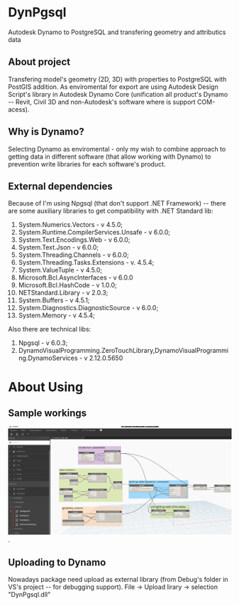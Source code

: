 # DynPgsql
Autodesk Dynamo to PostgreSQL and transfering geometry and attributics data

## About project
Transfering model's geometry (2D, 3D) with properties to PostgreSQL with PostGIS addition. As enviromental for export are using Autodesk Design Script's library in Autodesk Dynamo Core (unification all product's Dynamo -- Revit, Civil 3D and non-Autodesk's software where is support COM-acess).

## Why is Dynamo?
Selecting Dynamo as enviromental - only my wish to combine approach to getting data in different software (that allow working with Dynamo) to prevention write libraries for each software's product.

## External dependencies
Because of I'm using Npgsql (that don't support .NET Framework) -- there are some auxiliary libraries to get compatibility with  .NET Standard lib:
1. System.Numerics.Vectors - v 4.5.0;
2. System.Runtime.CompilerServices.Unsafe - v 6.0.0;
3. System.Text.Encodings.Web - v 6.0.0;
4. System.Text.Json - v 6.0.0;
5. System.Threading.Channels - v 6.0.0;
6. System.Threading.Tasks.Extensions - v. 4.5.4;
7. System.ValueTuple - v 4.5.0;
8. Microsoft.Bcl.AsyncInterfaces - v 6.0.0
9. Microsoft.Bcl.HashCode - v 1.0.0;
10. NETStandard.Library - v 2.0.3;
11. System.Buffers - v 4.5.1;
12. System.Diagnostics.DiagnosticSource - v 6.0.0;
13. System.Memory - v 4.5.4;

Also there are technical libs:
1. Npgsql - v 6.0.3;
2. DynamoVisualProgramming.ZeroTouchLibrary,DynamoVisualProgramming.DynamoServices - v 2.12.0.5650 

# About Using
## Sample workings

![sample_screen](/docs/image-1.png).

## Uploading to Dynamo
Nowadays package need upload as external library (from Debug's folder in VS's project -- for debugging support). File -> Upload lirary -> selection "DynPgsql.dll"
